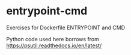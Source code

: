 # entrypoint-cmd
Exercises for Dockerfile ENTRYPOINT and CMD

Python code used here borrows from https://psutil.readthedocs.io/en/latest/
